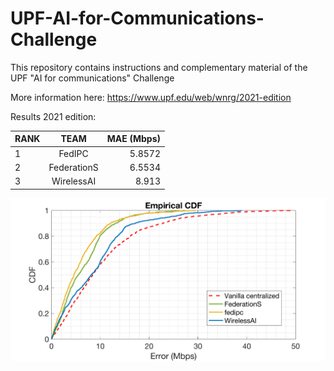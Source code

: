 # UPF-AI-for-Communications-Challenge
This repository contains instructions and complementary material of the UPF "AI for communications" Challenge

More information here: https://www.upf.edu/web/wnrg/2021-edition

Results 2021 edition: 

| RANK        | TEAM           | MAE (Mbps)  |
| ----------- |:--------------:| -----------:|
| 1           | FedIPC         | 5.8572      |
| 2           | FederationS    | 6.5534      |
| 3           | WirelessAI     | 8.913       |

![cdf results](https://github.com/fwilhelmi/UPF-AI-for-Communications-Challenge/blob/2021-edition/fed_results.png "CDF results")
